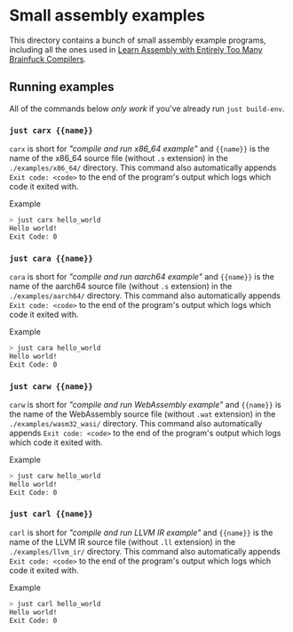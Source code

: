 # Small assembly examples

This directory contains a bunch of small assembly example programs, including all the ones used in [Learn Assembly with Entirely Too Many Brainfuck Compilers](https://github.com/pretzelhammer/rust-blog/blob/master/posts/too-many-brainfuck-compilers.md).



## Running examples

All of the commands below _only work_ if you've already run `just build-env`.

### `just carx {{name}}`

`carx` is short for *"compile and run x86_64 example"* and `{{name}}` is the name of the x86_64 source file (without `.s` extension) in the `./examples/x86_64/` directory. This command also automatically appends `Exit code: <code>` to the end of the program's output which logs which code it exited with.

Example

```sh
> just carx hello_world
Hello world!
Exit Code: 0
```

### `just cara {{name}}`

`cara` is short for *"compile and run aarch64 example"* and `{{name}}` is the name of the aarch64 source file (without `.s` extension) in the `./examples/aarch64/` directory. This command also automatically appends `Exit code: <code>` to the end of the program's output which logs which code it exited with.

Example

```sh
> just cara hello_world
Hello world!
Exit Code: 0
```

### `just carw {{name}}`

`carw` is short for *"compile and run WebAssembly example"* and `{{name}}` is the name of the WebAssembly source file (without `.wat` extension) in the `./examples/wasm32_wasi/` directory. This command also automatically appends `Exit code: <code>` to the end of the program's output which logs which code it exited with.

Example

```sh
> just carw hello_world
Hello world!
Exit Code: 0
```

### `just carl {{name}}`

`carl` is short for *"compile and run LLVM IR example"* and `{{name}}` is the name of the LLVM IR source file (without `.ll` extension) in the `./examples/llvm_ir/` directory. This command also automatically appends `Exit code: <code>` to the end of the program's output which logs which code it exited with.

Example

```sh
> just carl hello_world
Hello world!
Exit Code: 0
```
